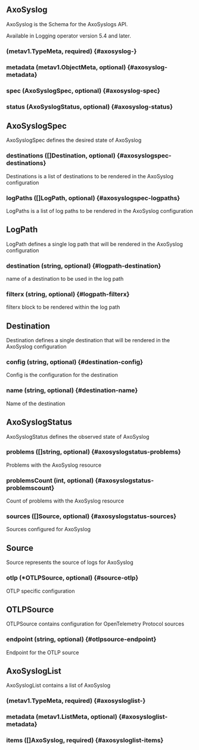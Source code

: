 ## AxoSyslog

AxoSyslog is the Schema for the AxoSyslogs API.

Available in Logging operator version 5.4 and later.

###  (metav1.TypeMeta, required) {#axosyslog-}


### metadata (metav1.ObjectMeta, optional) {#axosyslog-metadata}


### spec (AxoSyslogSpec, optional) {#axosyslog-spec}


### status (AxoSyslogStatus, optional) {#axosyslog-status}



## AxoSyslogSpec

AxoSyslogSpec defines the desired state of AxoSyslog

### destinations ([]Destination, optional) {#axosyslogspec-destinations}

Destinations is a list of destinations to be rendered in the AxoSyslog configuration 


### logPaths ([]LogPath, optional) {#axosyslogspec-logpaths}

LogPaths is a list of log paths to be rendered in the AxoSyslog configuration 



## LogPath

LogPath defines a single log path that will be rendered in the AxoSyslog configuration

### destination (string, optional) {#logpath-destination}

name of a destination to be used in the log path 


### filterx (string, optional) {#logpath-filterx}

filterx block to be rendered within the log path 



## Destination

Destination defines a single destination that will be rendered in the AxoSyslog configuration

### config (string, optional) {#destination-config}

Config is the configuration for the destination 


### name (string, optional) {#destination-name}

Name of the destination 



## AxoSyslogStatus

AxoSyslogStatus defines the observed state of AxoSyslog

### problems ([]string, optional) {#axosyslogstatus-problems}

Problems with the AxoSyslog resource 


### problemsCount (int, optional) {#axosyslogstatus-problemscount}

Count of problems with the AxoSyslog resource 


### sources ([]Source, optional) {#axosyslogstatus-sources}

Sources configured for AxoSyslog 



## Source

Source represents the source of logs for AxoSyslog

### otlp (*OTLPSource, optional) {#source-otlp}

OTLP specific configuration 



## OTLPSource

OTLPSource contains configuration for OpenTelemetry Protocol sources

### endpoint (string, optional) {#otlpsource-endpoint}

Endpoint for the OTLP source 



## AxoSyslogList

AxoSyslogList contains a list of AxoSyslog

###  (metav1.TypeMeta, required) {#axosysloglist-}


### metadata (metav1.ListMeta, optional) {#axosysloglist-metadata}


### items ([]AxoSyslog, required) {#axosysloglist-items}



